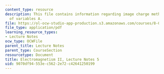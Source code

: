 ```yaml
---
content_type: resource
description: This file contains information regarding image charge method; separation
  of variables A.
file: https://ol-ocw-studio-app-production.s3.amazonaws.com/courses/8-07-electromagnetism-ii-fall-2012/9070df94553ec5622e72c42641250199_MIT8_07F12_ln5.pdf
file_type: application/pdf
learning_resource_types:
- Lecture Notes
ocw_type: OCWFile
parent_title: Lecture Notes
parent_type: CourseSection
resourcetype: Document
title: Electromagnetism II, Lecture Notes 5
uid: 9070df94-553e-c562-2e72-c42641250199
---
```

